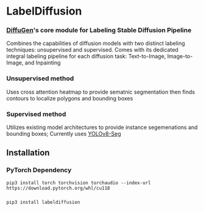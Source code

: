 # LabelDiffusion
### [**DiffuGen**](https://github.com/mshenoda/diffugen)'s core module for Labeling Stable Diffusion Pipeline


Combines the capabilities of diffusion models with two distinct labeling techniques: unsupervised and supervised.
Comes with its dedicated integral labeling pipeline for each diffusion task: Text-to-Image, Image-to-Image, and Inpainting

### Unsupervised method 
Uses cross attention heatmap to provide sematnic segmentation then finds contours to localize polygons and bounding boxes

### Supervised method
Utilizes existing model architectures to provide instance segemenations and bounding boxes; Currently uses [YOLOv8-Seg](https://github.com/ultralytics/ultralytics)


## Installation
### PyTorch Dependency
```
pip3 install torch torchvision torchaudio --index-url https://download.pytorch.org/whl/cu118
```

### 
```
pip3 install labeldiffusion
```